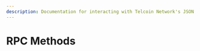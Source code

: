 ```yaml
---
description: Documentation for interacting with Telcoin Network's JSON RPC.
---
```


# RPC Methods

